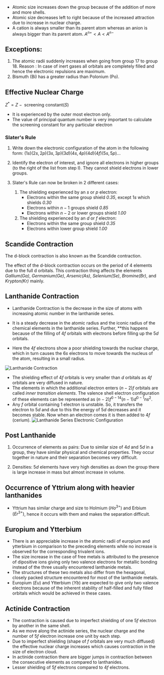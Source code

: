 - Atomic size increases down the group because of the addition of more and more shells.
- Atomic size decreases left to right because of the increased attraction due to increase in nuclear charge.
- A cation is always smaller than its parent atom whereas an anion is always bigger than its parent atom. $A^{n+}<A<A^{n-}$

## Exceptions:
1. The atomic radii suddenly increases when going from group 17 to group 18.
	Reason :
	In case of inert gases all orbitals are completely filled and hence the electronic repulsions are maximum.
2. Bismuth (Bi) has a greater radius than Polonium (Po).

## Effective Nuclear Charge

$Z^{*}=Z-\text{ screening constant}(S)$

- It is experienced by the outer most electron only. 
- The value of principal quantum number is very important to calculate the screening constant for any particular electron

### Slater's Rule
1. Write down the electronic configuration of the atom in the following form:
	$(1s)(2s,2p)(3s,3p)(3d)(4s,4p)(4d)(4f)(5s,5p)\dots$

2. Identify the electron of interest, and ignore all electrons in higher groups (to the right of the list from step I).
	They cannot shield electrons in lower groups.

3. Slater's Rule can now be broken in 2 different cases:
	
	1. The shielding experienced by an $s$ or $p$ electron:
		- Electrons within the same group shield *0.35*, except $1s$ which shields *0.30*
		- Electrons within $n-1$ groups shield *0.85*
		- Electrons within $n-2$ or lower groups shield *1.00*
	2. The shielding experienced by an $d$ or $f$ electron:
		- Electrons within the same group shield *0.35*
		- Electrons within lower group shield *1.00*

## Scandide Contraction

The d-block contraction is also known as the Scandide contraction. 

The effect of the d-block contraction occurs on the period of 4 elements due to the full d orbitals. This contraction thing affects the elements *Gallium(Ga)*, *Germanium(Ge)*, *Arsenic(As)*, *Selenium(Se)*, *Bromine(Br)*, and *Krypton(Kr)* mainly.

## Lanthanide Contraction

- Lanthanide Contraction is the decrease in the size of atoms with increasing atomic number in the lanthanide series.

- It is a steady decrease in the atomic radius and the iconic radius of the chemical elements in the lanthanide series. Further, **this happens because of the filling of $4f$ orbitals with electrons before filling up the $5d$ orbitals.

- Here the $4f$ electrons show a poor shielding towards the nuclear charge, which in turn causes the $6s$ electrons to move towards the nucleus of the atom, resulting in a small radius.

![Lanthanide Contraction](https://www.researchgate.net/profile/Jeroen-De-Decker/publication/317577477/figure/fig5/AS:505013667627008@1497416049414/Ionic-radii-throughout-the-lanthanide-series-demonstrating-lanthanide-contraction.png)

- The shielding effect of $4f$ orbitals is very smaller than $d$ orbitals as $4f$ orbitals are very diffused in nature.
- The elements in which the additional electron enters $(n-2)f$ orbitals are called *inner transition elements*. The valence shell electron configuration of these elements can be represented as $(n-2)f^{0-14}(n-1)d^{0-1}ns^{2}$.
- Any $f$ orbital containing 1 electron is unstable. So, it transfers the electron to $5d$ and due to this the energy of $5d$ decreases and it becomes stable. Now when an electron comes it is then added to $4f$ (cerium). 
	![Lanthanide Series Electronic Configuration](https://www.w3schools.blog/wp-content/uploads/2019/08/Pasted-into-Oxidation-states-of-lanthanide-elements.png)

## Post Lanthanide

1. Occurrence of elements as pairs:
	Due to similar size of $4d$ and $5d$ in a group, they have similar physical and chemical properties. They occur together in nature and their separation becomes very difficult.

2. Densities:
	$5d$ elements have very high densities as down the group there is large increase in mass but almost increase in volume.

## Occurrence of Yttrium along with heavier lanthanides

- Yttrium has similar charge and size to Holmium $(Ho^{3+}) \text{ and Erbium } (Er^{3+})$, hence it occurs with them and makes the separation difficult.

## Europium and Ytterbium

- There is an appreciable increase in the atomic radii of europium and ytterbium in comparison to the preceding elements while no increase is observed for the corresponding trivalent ions.
- The size increase in the case of free metals is attributed to the presence of dipositive ions giving only two valence electrons for metallic bonding instead of the three usually encountered lanthanide metals.
- The structures of these two metals also differ from the hexagonal, closely packed structure encountered for most of the lanthanide metals.
- Europium $(Eu)$ and Ytterbium $(Yb)$ are expected to give only two valence electrons because of the inherent stability of half-filled and fully filled orbitals which would be achieved in these cases.

## Actinide Contraction

- The contraction is caused due to imperfect shielding of one $5f$ electron by another in the same shell.
- As we move along the actinide series, the nuclear charge and the number of $5f$ electron increase one unit by each step.
- Due to imperfect shielding (shape of $f$ orbitals are very much diffused) the effective nuclear charge increases which causes contraction in the size of electron cloud.
- In actinide contraction there are bigger jumps in contraction between the consecutive elements as compared to lanthanides.
- Lesser shielding of $5f$ electrons compared to $4f$ electrons.

